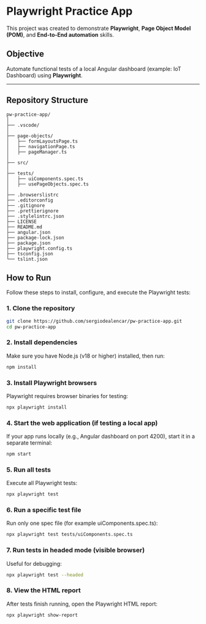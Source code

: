 # Playwright Practice App

This project was created to demonstrate **Playwright**, **Page Object Model (POM)**, and **End-to-End automation** skills.

## Objective

Automate functional tests of a local Angular dashboard (example: IoT Dashboard) using **Playwright**.

---

## Repository Structure

```
pw-practice-app/
│
├── .vscode/
│
├── page-objects/
│   ├── formLayoutsPage.ts
│   ├── navigationPage.ts
│   ├── pageManager.ts
│
├── src/
│
├── tests/
│   ├── uiComponents.spec.ts
│   ├── usePageObjects.spec.ts
│
├── .browserslistrc
├── .editorconfig
├── .gitignore
├── .prettierignore
├── .stylelintrc.json
├── LICENSE
├── README.md
├── angular.json
├── package-lock.json
├── package.json
├── playwright.config.ts
├── tsconfig.json
└── tslint.json
```


## How to Run

Follow these steps to install, configure, and execute the Playwright tests:

### 1. Clone the repository
```bash
git clone https://github.com/sergiodealencar/pw-practice-app.git
cd pw-practice-app
```

### 2. Install dependencies

Make sure you have Node.js (v18 or higher) installed, then run:
```bash
npm install
```

### 3. Install Playwright browsers

Playwright requires browser binaries for testing:
```bash
npx playwright install
```

### 4. Start the web application (if testing a local app)

If your app runs locally (e.g., Angular dashboard on port 4200), start it in a separate terminal:
```bash
npm start
```

### 5. Run all tests

Execute all Playwright tests:
```bash
npx playwright test
```

### 6. Run a specific test file

Run only one spec file (for example uiComponents.spec.ts):
```bash
npx playwright test tests/uiComponents.spec.ts
```

### 7. Run tests in headed mode (visible browser)

Useful for debugging:
```bash
npx playwright test --headed
```

### 8. View the HTML report

After tests finish running, open the Playwright HTML report:
```bash
npx playwright show-report
```

